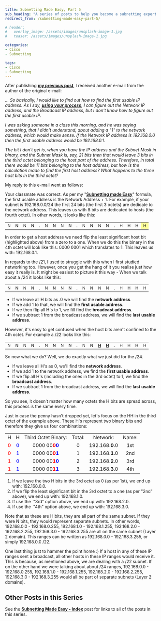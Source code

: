 ```yaml
---
title: Subnetting Made Easy, Part 5
sub_heading: "A series of posts to help you become a subnetting expert!"
redirect_from: /subnetting-made-easy-part-5/

# header:
#   overlay_image: /assets/images/unsplash-image-1.jpg
#   teaser: /assets/images/unsplash-image-1.jpg

categories:
- Cisco
- Subnetting

tags:
- Cisco
- Subnetting
---
```

After publishing [**my previous post**](/subnetting-made-easy-part-4/), I received another e-mail from the author of the original e-mail:

_... So basically, I would like to find out how to find the first usable IP address. As I say, [**using your process**](/subnetting-made-easy-index/), I can figure out the Network IP address, and the Broadcast IP address, but I don't know how to figure out the first usable IP._

_I was asking someone in a class this morning, and he was saying something, that I didn't understand, about adding a "1" to the network address, which would make sense. If the Network IP address is 192.168.0.0 then the first usable address would be 192.168.0.1._

_The bit I don't get is, when you have the IP address and the Subnet Mask in binary, and the Subnet Mask is, say, 21 bits then that would leave 3 bits in the third octet belonging to the host part of the address. Therefore, in total there would be 11 bits belonging to the host address, but how is the calculation made to find the first host address? What happens to the three host bits in the third octet?_

My reply to this e-mail went as follows:

Your classmate was correct. As per my "[**Subnetting made Easy**](/subnetting-made-easy-formula/)" formula, the first usable address is the Network Address + 1. For example, if your subnet is 192.168.0.0/24 the first 24 bits (the first 3 octets) are dedicate to the network address. This leaves us with 8 bits are dedicated to hosts (the fourth octet). In other words, it looks like this:

<table>
<tbody>
<tr>
<td style="text-align: center;"><span style="font-size: 10pt;">N</span></td>
<td style="text-align: center;"><span style="font-size: 10pt;">N</span></td>
<td style="text-align: center;"><span style="font-size: 10pt;">N</span></td>
<td style="text-align: center;"><span style="font-size: 10pt;">N</span></td>
<td style="text-align: center;"><span style="font-size: 10pt;">.</span></td>
<td style="text-align: center;"><span style="font-size: 10pt;">N</span></td>
<td style="text-align: center;"><span style="font-size: 10pt;">N</span></td>
<td style="text-align: center;"><span style="font-size: 10pt;">N</span></td>
<td style="text-align: center;"><span style="font-size: 10pt;">N</span></td>
<td style="text-align: center;"><span style="font-size: 10pt;">.</span></td>
<td style="text-align: center;"><span style="font-size: 10pt;">N</span></td>
<td style="text-align: center;"><span style="font-size: 10pt;">N</span></td>
<td style="text-align: center;"><span style="font-size: 10pt;">N</span></td>
<td style="text-align: center;"><span style="font-size: 10pt;">N</span></td>
<td style="text-align: center;"><span style="font-size: 10pt;">.</span></td>
<td style="text-align: center;"><span style="font-size: 10pt;">H</span></td>
<td style="text-align: center;"><span style="font-size: 10pt;">H</span></td>
<td style="text-align: center;"><span style="font-size: 10pt;">H</span></td>
<td style="background-color: #fdff96; text-align: center;"><span style="font-size: 10pt;">H</span></td>
</tr>
</tbody>
</table>

In order to get a host address we need flip the least significant host bit (highlighted above) from a zero to a one. When we do this the binary in the 4th octet will look like this: 0000 0001 which translates to 1. This leaves us with: 192.168.0.1.

In regards to the /21, I used to struggle with this when I first studied networking too. However, once you get the hang of it you realise just how easy it really is. It might be easiest to picture it this way - When we talk about a /24 it looks like this:

<table>
<tbody>
<tr>
<td style="text-align: center;"><span style="font-size: 10pt;">N</span></td>
<td style="text-align: center;"><span style="font-size: 10pt;">N</span></td>
<td style="text-align: center;"><span style="font-size: 10pt;">N</span></td>
<td style="text-align: center;"><span style="font-size: 10pt;">N</span></td>
<td style="text-align: center;"><span style="font-size: 10pt;">.</span></td>
<td style="text-align: center;"><span style="font-size: 10pt;">N</span></td>
<td style="text-align: center;"><span style="font-size: 10pt;">N</span></td>
<td style="text-align: center;"><span style="font-size: 10pt;">N</span></td>
<td style="text-align: center;"><span style="font-size: 10pt;">N</span></td>
<td style="text-align: center;"><span style="font-size: 10pt;">.</span></td>
<td style="text-align: center;"><span style="font-size: 10pt;">N</span></td>
<td style="text-align: center;"><span style="font-size: 10pt;">N</span></td>
<td style="text-align: center;"><span style="font-size: 10pt;">N</span></td>
<td style="text-align: center;"><span style="font-size: 10pt;">N</span></td>
<td style="text-align: center;"><span style="font-size: 10pt;">.</span></td>
<td style="text-align: center;"><span style="font-size: 10pt;">H</span></td>
<td style="text-align: center;"><span style="font-size: 10pt;">H</span></td>
<td style="text-align: center;"><span style="font-size: 10pt;">H</span></td>
<td style="text-align: center;"><span style="font-size: 10pt;">H</span></td>
</tr>
</tbody>
</table>

*   If we leave all H bits as .0 we will find the **network address**.
*   If we add 1 to that, we will find the **first usable address**.
*   If we then flip all H's to 1, we fill find the **broadcast address**.
*   If we subtract 1 from the broadcast address, we will find the **last usable address**.

However, it's easy to get confused when the host bits aren't confined to the 4th octet. For example a /22 looks like this:

<table>
<tbody>
<tr>
<td style="text-align: center;"><span style="font-size: 10pt;">N</span></td>
<td style="text-align: center;"><span style="font-size: 10pt;">N</span></td>
<td style="text-align: center;"><span style="font-size: 10pt;">N</span></td>
<td style="text-align: center;"><span style="font-size: 10pt;">N</span></td>
<td style="text-align: center;"><span style="font-size: 10pt;">.</span></td>
<td style="text-align: center;"><span style="font-size: 10pt;">N</span></td>
<td style="text-align: center;"><span style="font-size: 10pt;">N</span></td>
<td style="text-align: center;"><span style="font-size: 10pt;">N</span></td>
<td style="text-align: center;"><span style="font-size: 10pt;">N</span></td>
<td style="text-align: center;"><span style="font-size: 10pt;">.</span></td>
<td style="text-align: center;"><span style="font-size: 10pt;">N</span></td>
<td style="text-align: center;"><span style="font-size: 10pt;">N</span></td>
<td style="text-align: center;"><span style="text-decoration: underline;"><strong><span style="font-size: 10pt;">H</span></strong></span></td>
<td style="text-align: center;"><span style="text-decoration: underline;"><strong><span style="font-size: 10pt;">H</span></strong></span></td>
<td style="text-align: center;"><span style="font-size: 10pt;">.</span></td>
<td style="text-align: center;"><span style="font-size: 10pt;">H</span></td>
<td style="text-align: center;"><span style="font-size: 10pt;">H</span></td>
<td style="text-align: center;"><span style="font-size: 10pt;">H</span></td>
<td style="text-align: center;"><span style="font-size: 10pt;">H</span></td>
</tr>
</tbody>
</table>

So now what we do? Well, we do exactly what we just did for the /24.

*   If we leave all H's as 0, we'll find the **network address**.
*   If we add 1 to the network address, we find the **first usable address**.
*   If we flip all H's (including the ones in the 3rd octet) to 1, we find the **broadcast address**.
*   If we subtract 1 from the broadcast address, we will find the **last usable address**.

So you see, it doesn't matter how many octets the H bits are spread across, this process is the same every time.

Just in case the penny hasn't dropped yet, let's focus on the HH in the third octet of the example above. These H's represent two binary bits and therefore they give us four combinations:

<table>
<tbody>
<tr>
<td style="text-align: center;">H</td>
<td style="text-align: center;">H</td>
<td style="text-align: center;">Third Octet Binary:</td>
<td style="text-align: center;">Total:</td>
<td style="text-align: center;">Network:</td>
<td style="text-align: center;">Name:</td>
</tr>
<tr>
<td style="text-align: center;"><span style="color: #ff0000;">0</span></td>
<td style="text-align: center;"><span style="color: #0000ff;">0</span></td>
<td style="text-align: center;">0000 00<strong><span style="color: #ff0000;">0</span><span style="color: #0000ff;">0</span></strong></td>
<td style="text-align: center;">0</td>
<td style="text-align: center;">192.168.<strong>0</strong>.0</td>
<td style="text-align: center;">1st</td>
</tr>
<tr>
<td style="text-align: center;"><span style="color: #ff0000;">0</span></td>
<td style="text-align: center;"><span style="color: #0000ff;">1</span></td>
<td style="text-align: center;">0000 00<strong><span style="color: #ff0000;">0</span><span style="color: #0000ff;">1</span></strong></td>
<td style="text-align: center;">1</td>
<td style="text-align: center;">192.168.<strong>1</strong>.0</td>
<td style="text-align: center;">2nd</td>
</tr>
<tr>
<td style="text-align: center;"><span style="color: #ff0000;">1</span></td>
<td style="text-align: center;"><span style="color: #0000ff;">0</span></td>
<td style="text-align: center;">0000 00<strong><span style="color: #ff0000;">1</span><span style="color: #0000ff;">0</span></strong></td>
<td style="text-align: center;">2</td>
<td style="text-align: center;">192.168.<strong>2</strong>.0</td>
<td style="text-align: center;">3rd</td>
</tr>
<tr>
<td style="text-align: center;"><span style="color: #ff0000;">1</span></td>
<td style="text-align: center;"><span style="color: #0000ff;">1</span></td>
<td style="text-align: center;">0000 00<strong><span style="color: #ff0000;">1</span><span style="color: #0000ff;">1</span></strong></td>
<td style="text-align: center;">3</td>
<td style="text-align: center;">192.168.<strong>3</strong>.0</td>
<td style="text-align: center;">4th</td>
</tr>
</tbody>
</table>

1.  If we leave the two H bits in the 3rd octet as 0 (as per 1st), we end up with: 192.168.0.0.
2.  If we flip the least significant bit in the 3rd octet to a one (as per "2nd" above), we end up with: 192.168.1.0.
3.  If use the  "3rd" option above, we end up with: 192.168.2.0.
4.  If use the  "4th" option above, we end up with: 192.168.3.0.

Note that as these are H bits, they are all part of the same subnet. If they were N bits, they would represent separate subnets. In other words, 192.168.0.0 - 192.168.0.255, 192.168.1.0 - 192.168.1.255, 192.168.2.0 - 192.168.2.255, 192.168.3.0 - 192.168.3.255 are all on the same subnet (Layer 2 domain). This ranges can be written as 192.168.0.0 - 192.168.3.255, or simply 192.168.0.0 /22.

One last thing just to hammer the point home :) If a host in any of these IP ranges sent a broadcast, all other hosts in these IP ranges would receive it. This is because, as mentioned above, we are dealing with a /22 subnet. If on the other hand we were talking about about /24 ranges, 192.168.0.0 - 192.168.0.255, 192.168.1.0 - 192.168.1.255, 192.168.2.0 - 192.168.2.255, 192.168.3.0 - 192.168.3.255 would all be part of separate subnets (Layer 2 domains).

## Other Posts in this Series

See the **[Subnetting Made Easy - Index](/subnetting-made-easy-index/)** post for links to all of the posts in this series.